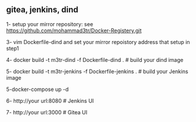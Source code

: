 ## gitea, jenkins, dind 


1- setup your mirror repository: see https://github.com/mohammad3tr/Docker-Registery.git

3- vim Dockerfile-dind and set your mirror repoistory address that setup in step1

  
4- docker build -t m3tr-dind -f Dockerfile-dind .                       # build your dind image

5- docker build -t m3tr-jenkins -f Dockerfile-jenkins .                 # build your Jenkins image

5-docker-compose up -d

6- http://your url:8080                                               # Jenkins UI

7- http://your url:3000                                               # Gitea UI

